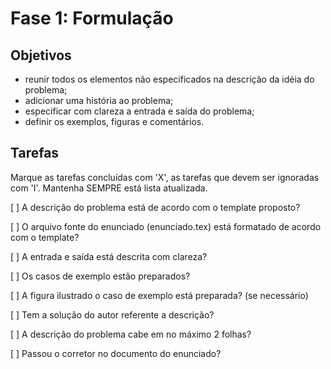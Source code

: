 Fase 1: Formulação
==================

Objetivos
---------

* reunir todos os elementos não especificados na descrição da idéia do 
  problema;
* adicionar uma história ao problema;
* especificar com clareza a entrada e saída do problema;
* definir os exemplos, figuras e comentários.

Tarefas
-------

Marque as tarefas concluídas com 'X', as tarefas que devem ser ignoradas 
com 'I'.  Mantenha SEMPRE está lista atualizada.

[ ] A descrição do problema está de acordo com o template proposto?

[ ] O arquivo fonte do enunciado (enunciado.tex) está formatado de
acordo com o template?

[ ] A entrada e saída está descrita com clareza?

[ ] Os casos de exemplo estão preparados?

[ ] A figura ilustrado o caso de exemplo está preparada? (se necessário)

[ ] Tem a solução do autor referente a descrição?

[ ] A descrição do problema cabe em no máximo 2 folhas?

[ ] Passou o corretor no documento do enunciado?
